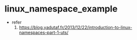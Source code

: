 # linux_namespace_example
- refer
  1. https://blog.yadutaf.fr/2013/12/22/introduction-to-linux-namespaces-part-1-uts/
